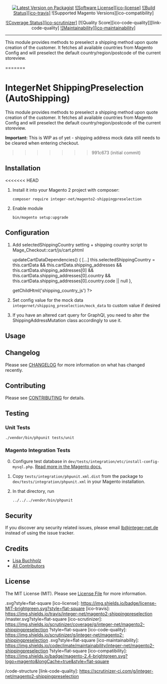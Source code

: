 <div align="center">

[![Latest Version on Packagist][ico-version]][link-packagist]
[![Software License][ico-license]](LICENSE.md)
[![Build Status][ico-travis]][link-travis]
![Supported Magento Versions][ico-compatibility]

[![Coverage Status][ico-scrutinizer]][link-scrutinizer]
[![Quality Score][ico-code-quality]][link-code-quality]
[![Maintainability][ico-maintainability]][link-maintainability]
</div>

---

This module provides methods to preselect a shipping method upon quote creation of the customer. It fetches all available countries from Magento Config and will preselect the default country/region/postcode of the current storeview.

=======
# IntegerNet ShippingPreselection (AutoShipping) 

This module provides methods to preselect a shipping method upon quote creation of the customer. It fetches all available countries from Magento Config and will preselect the default country/region/postcode of the current storeview.

**Important:** This is WIP as of yet - shipping address mock data still needs to be cleared when entering checkout.
>>>>>>> 991c673 (initial commit)


## Installation

<<<<<<< HEAD
1. Install it into your Magento 2 project with composer:
    ```
    composer require integer-net/magento2-shippingpreselection

    ```

2. Enable module
    ```
    bin/magento setup:upgrade
    ```

## Configuration

1. Add selectedShippingCountry setting + shipping country script to Mage_Checkout::cart/js/cart.phtml
   

    updateCartDataDependencies() {
        [...]
        this.selectedShippingCountry = this.cartData && this.cartData.shipping_addresses && this.cartData.shipping_addresses[0] && this.cartData.shipping_addresses[0].country && this.cartData.shipping_addresses[0].country.code || null
    },
    <?= $block->getChildHtml('shipping_country_js') ?>


2. Set config value for the mock data `integernet/shipping_preselection/mock_data` to custom value if desired 


3. If you have an altered cart query for GraphQl, you need to alter the ShippingAddressMutation class accordingly to use it.

## Usage

## Changelog

Please see [CHANGELOG](CHANGELOG.md) for more information on what has changed recently.

## Contributing

Please see [CONTRIBUTING](CONTRIBUTING.md) for details.

## Testing

### Unit Tests

```
./vendor/bin/phpunit tests/unit
```

### Magento Integration Tests

0. Configure test database in `dev/tests/integration/etc/install-config-mysql.php`. [Read more in the Magento docs.](https://devdocs.magento.com/guides/v2.4/test/integration/integration_test_execution.html) 

1. Copy `tests/integration/phpunit.xml.dist` from the package to `dev/tests/integration/phpunit.xml` in your Magento installation.

2. In that directory, run
    ``` bash
    ../../../vendor/bin/phpunit
    ```


## Security

If you discover any security related issues, please email lb@integer-net.de instead of using the issue tracker.

## Credits

- [Lisa Buchholz][link-author]
- [All Contributors][link-contributors]

## License

The MIT License (MIT). Please see [License File](LICENSE) for more information.

[ico-version]: https://img.shields.io/packagist/v/integer-net/magento2-shippingpreselection
.svg?style=flat-square
[ico-license]: https://img.shields.io/badge/license-MIT-brightgreen.svg?style=flat-square
[ico-travis]: https://img.shields.io/travis/integer-net/magento2-shippingpreselection
/master.svg?style=flat-square
[ico-scrutinizer]: https://img.shields.io/scrutinizer/coverage/g/integer-net/magento2-shippingpreselection
?style=flat-square
[ico-code-quality]: https://img.shields.io/scrutinizer/g/integer-net/magento2-shippingpreselection
.svg?style=flat-square
[ico-maintainability]: https://img.shields.io/codeclimate/maintainability/integer-net/magento2-shippingpreselection
?style=flat-square
[ico-compatibility]: https://img.shields.io/badge/magento-2.4-brightgreen.svg?logo=magento&longCache=true&style=flat-square

[link-packagist]: https://packagist.org/packages/integer-net/magento2-shippingpreselection

[link-travis]: https://travis-ci.org/integer-net/magento2-shippingpreselection

[link-scrutinizer]: https://scrutinizer-ci.com/g/integer-net/magento2-shippingpreselection
/code-structure
[link-code-quality]: https://scrutinizer-ci.com/g/integer-net/magento2-shippingpreselection

[link-maintainability]: https://codeclimate.com/github/integer-net/magento2-shippingpreselection

[link-author]: https://github.com/lbuchholz
[link-contributors]: ../../contributors

